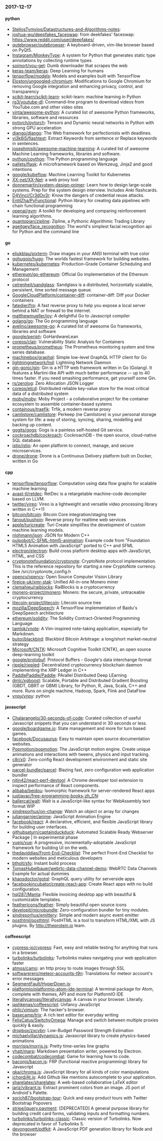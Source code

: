 ### 2017-12-17

#### python
* [SteliosTymvios/Datastructures-and-Algorithms-notes](https://github.com/SteliosTymvios/Datastructures-and-Algorithms-notes): 
* [joshua-wu/deepfakes_faceswap](https://github.com/joshua-wu/deepfakes_faceswap): from deekfakes' faceswap: https://www.reddit.com/user/deepfakes/
* [qutebrowser/qutebrowser](https://github.com/qutebrowser/qutebrowser): A keyboard-driven, vim-like browser based on PyQt5.
* [Instagram/MonkeyType](https://github.com/Instagram/MonkeyType): A system for Python that generates static type annotations by collecting runtime types
* [soimort/you-get](https://github.com/soimort/you-get):  Dumb downloader that scrapes the web
* [keras-team/keras](https://github.com/keras-team/keras): Deep Learning for humans
* [tensorflow/models](https://github.com/tensorflow/models): Models and examples built with TensorFlow
* [Eloston/ungoogled-chromium](https://github.com/Eloston/ungoogled-chromium): Modifications to Google Chromium for removing Google integration and enhancing privacy, control, and transparency
* [scikit-learn/scikit-learn](https://github.com/scikit-learn/scikit-learn): scikit-learn: machine learning in Python
* [rg3/youtube-dl](https://github.com/rg3/youtube-dl): Command-line program to download videos from YouTube.com and other video sites
* [vinta/awesome-python](https://github.com/vinta/awesome-python): A curated list of awesome Python frameworks, libraries, software and resources
* [pytorch/pytorch](https://github.com/pytorch/pytorch): Tensors and Dynamic neural networks in Python with strong GPU acceleration
* [django/django](https://github.com/django/django): The Web framework for perfectionists with deadlines.
* [vi3k6i5/flashtext](https://github.com/vi3k6i5/flashtext): Extract Keywords from sentence or Replace keywords in sentences.
* [josephmisiti/awesome-machine-learning](https://github.com/josephmisiti/awesome-machine-learning): A curated list of awesome Machine Learning frameworks, libraries and software.
* [python/cpython](https://github.com/python/cpython): The Python programming language
* [pallets/flask](https://github.com/pallets/flask): A microframework based on Werkzeug, Jinja2 and good intentions
* [google/kubeflow](https://github.com/google/kubeflow): Machine Learning Toolkit for Kubernetes
* [XX-net/XX-Net](https://github.com/XX-net/XX-Net): a web proxy tool
* [donnemartin/system-design-primer](https://github.com/donnemartin/system-design-primer): Learn how to design large-scale systems. Prep for the system design interview. Includes Anki flashcards.
* [D4Vinci/Cr3dOv3r](https://github.com/D4Vinci/Cr3dOv3r): Know the dangers of credential reuse attacks.
* [EntilZha/PyFunctional](https://github.com/EntilZha/PyFunctional): Python library for creating data pipelines with chain functional programming
* [openai/gym](https://github.com/openai/gym): A toolkit for developing and comparing reinforcement learning algorithms.
* [quantopian/zipline](https://github.com/quantopian/zipline): Zipline, a Pythonic Algorithmic Trading Library
* [ageitgey/face_recognition](https://github.com/ageitgey/face_recognition): The world's simplest facial recognition api for Python and the command line

#### go
* [eliukblau/pixterm](https://github.com/eliukblau/pixterm): Draw images in your ANSI terminal with true color
* [gohugoio/hugo](https://github.com/gohugoio/hugo): The worlds fastest framework for building websites.
* [kubernetes/kubernetes](https://github.com/kubernetes/kubernetes): Production-Grade Container Scheduling and Management
* [ethereum/go-ethereum](https://github.com/ethereum/go-ethereum): Official Go implementation of the Ethereum protocol
* [celrenheit/sandglass](https://github.com/celrenheit/sandglass): Sandglass is a distributed, horizontally scalable, persistent, time sorted message queue.
* [GoogleCloudPlatform/container-diff](https://github.com/GoogleCloudPlatform/container-diff): container-diff: Diff your Docker containers
* [fatedier/frp](https://github.com/fatedier/frp): A fast reverse proxy to help you expose a local server behind a NAT or firewall to the internet.
* [matthewmueller/joy](https://github.com/matthewmueller/joy): A delightful Go to Javascript compiler
* [golang/go](https://github.com/golang/go): The Go programming language
* [avelino/awesome-go](https://github.com/avelino/awesome-go): A curated list of awesome Go frameworks, libraries and software
* [google/periph](https://github.com/google/periph): GoHardwareLean
* [coreos/clair](https://github.com/coreos/clair): Vulnerability Static Analysis for Containers
* [prometheus/prometheus](https://github.com/prometheus/prometheus): The Prometheus monitoring system and time series database.
* [machinebox/graphql](https://github.com/machinebox/graphql): Simple low-level GraphQL HTTP client for Go
* [lightningnetwork/lnd](https://github.com/lightningnetwork/lnd): Lightning Network Daemon 
* [gin-gonic/gin](https://github.com/gin-gonic/gin): Gin is a HTTP web framework written in Go (Golang). It features a Martini-like API with much better performance -- up to 40 times faster. If you need smashing performance, get yourself some Gin.
* [rs/zerolog](https://github.com/rs/zerolog): Zero Allocation JSON Logger
* [coreos/etcd](https://github.com/coreos/etcd): Distributed reliable key-value store for the most critical data of a distributed system
* [moby/moby](https://github.com/moby/moby): Moby Project - a collaborative project for the container ecosystem to assemble container-based systems
* [containous/traefik](https://github.com/containous/traefik): Trfik, a modern reverse proxy
* [camlistore/camlistore](https://github.com/camlistore/camlistore): Perkeep (ne Camlistore) is your personal storage system for life: a way of storing, syncing, sharing, modelling and backing up content.
* [gogits/gogs](https://github.com/gogits/gogs): Gogs is a painless self-hosted Git service.
* [cockroachdb/cockroach](https://github.com/cockroachdb/cockroach): CockroachDB - the open source, cloud-native SQL database.
* [istio/istio](https://github.com/istio/istio): An open platform to connect, manage, and secure microservices.
* [drone/drone](https://github.com/drone/drone): Drone is a Continuous Delivery platform built on Docker, written in Go

#### cpp
* [tensorflow/tensorflow](https://github.com/tensorflow/tensorflow): Computation using data flow graphs for scalable machine learning
* [avast-tl/retdec](https://github.com/avast-tl/retdec): RetDec is a retargetable machine-code decompiler based on LLVM.
* [twitter/vireo](https://github.com/twitter/vireo): Vireo is a lightweight and versatile video processing library written in C++11
* [bitcoin/bitcoin](https://github.com/bitcoin/bitcoin): Bitcoin Core integration/staging tree
* [fanout/pushpin](https://github.com/fanout/pushpin): Reverse proxy for realtime web services
* [apple/turicreate](https://github.com/apple/turicreate): Turi Create simplifies the development of custom machine learning models.
* [nlohmann/json](https://github.com/nlohmann/json): JSON for Modern C++
* [pulpobot/C-SFML-html5-animation](https://github.com/pulpobot/C-SFML-html5-animation): Example code from "Foundation HTML5 Animation with JavaScript" ported to C++ and SFML
* [electron/electron](https://github.com/electron/electron): Build cross platform desktop apps with JavaScript, HTML, and CSS
* [cryptonotefoundation/cryptonote](https://github.com/cryptonotefoundation/cryptonote): CryptoNote protocol implementation. This is the reference repository for starting a new CryptoNote currency. See /src/cryptonote_config.h
* [opencv/opencv](https://github.com/opencv/opencv): Open Source Computer Vision Library
* [fireice-uk/xmr-stak](https://github.com/fireice-uk/xmr-stak): Unified All-in-one Monero miner
* [clemahieu/raiblocks](https://github.com/clemahieu/raiblocks): RaiBlocks is a cryptocurrency
* [monero-project/monero](https://github.com/monero-project/monero): Monero: the secure, private, untraceable cryptocurrency
* [litecoin-project/litecoin](https://github.com/litecoin-project/litecoin): Litecoin source tree
* [mozilla/DeepSpeech](https://github.com/mozilla/DeepSpeech): A TensorFlow implementation of Baidu's DeepSpeech architecture
* [ethereum/solidity](https://github.com/ethereum/solidity): The Solidity Contract-Oriented Programming Language
* [tamlok/vnote](https://github.com/tamlok/vnote): A Vim-inspired note-taking application, especially for Markdown.
* [butor/blackbird](https://github.com/butor/blackbird): Blackbird Bitcoin Arbitrage: a long/short market-neutral strategy
* [Microsoft/CNTK](https://github.com/Microsoft/CNTK): Microsoft Cognitive Toolkit (CNTK), an open source deep-learning toolkit
* [google/protobuf](https://github.com/google/protobuf): Protocol Buffers - Google's data interchange format
* [ripple/rippled](https://github.com/ripple/rippled): Decentralized cryptocurrency blockchain daemon implementing the XRP Ledger in C++
* [PaddlePaddle/Paddle](https://github.com/PaddlePaddle/Paddle): PArallel Distributed Deep LEarning
* [dmlc/xgboost](https://github.com/dmlc/xgboost): Scalable, Portable and Distributed Gradient Boosting (GBDT, GBRT or GBM) Library, for Python, R, Java, Scala, C++ and more. Runs on single machine, Hadoop, Spark, Flink and DataFlow
* [vnpy/vnpy](https://github.com/vnpy/vnpy): python

#### javascript
* [Chalarangelo/30-seconds-of-code](https://github.com/Chalarangelo/30-seconds-of-code): Curated collection of useful Javascript snippets that you can understand in 30 seconds or less.
* [google/boardgame.io](https://github.com/google/boardgame.io): State management and more for turn based games.
* [facebook/Docusaurus](https://github.com/facebook/Docusaurus): Easy to maintain open source documentation websites.
* [Popmotion/popmotion](https://github.com/Popmotion/popmotion): The JavaScript motion engine. Create unique animations and interactions with tweens, physics and input tracking.
* [c8r/x0](https://github.com/c8r/x0): Zero-config React development environment and static site generator
* [parcel-bundler/parcel](https://github.com/parcel-bundler/parcel):  Blazing fast, zero configuration web application bundler
* [nitin42/react-perf-devtool](https://github.com/nitin42/react-perf-devtool): A Chrome developer tool extension to inspect performance of React components.
* [alibaba/beidou](https://github.com/alibaba/beidou): Isomorphic framework for server-rendered React apps
* [justjavac/free-programming-books-zh_CN](https://github.com/justjavac/free-programming-books-zh_CN):  
* [ballercat/walt](https://github.com/ballercat/walt):  Walt is a JavaScript-like syntax for WebAssembly text format  WIP 
* [sindresorhus/on-change](https://github.com/sindresorhus/on-change): Watch an object or array for changes
* [juliangarnier/anime](https://github.com/juliangarnier/anime): JavaScript Animation Engine
* [facebook/react](https://github.com/facebook/react): A declarative, efficient, and flexible JavaScript library for building user interfaces.
* [githubsaturn/captainduckduck](https://github.com/githubsaturn/captainduckduck): Automated Scalable Ready Webserver Package | In experimental phase
* [vuejs/vue](https://github.com/vuejs/vue): A progressive, incrementally-adoptable JavaScript framework for building UI on the web.
* [thedaviddias/Front-End-Checklist](https://github.com/thedaviddias/Front-End-Checklist):  The perfect Front-End Checklist for modern websites and meticulous developers
* [btholt/sfo](https://github.com/btholt/sfo): Instant build process
* [TomasHubelbauer/webrtc-data-channel-demo](https://github.com/TomasHubelbauer/webrtc-data-channel-demo): WebRTC Data Channels Example for actual dummies
* [khaosdoctor/gotql](https://github.com/khaosdoctor/gotql): GraphQL query utility for serverside apps
* [facebookincubator/create-react-app](https://github.com/facebookincubator/create-react-app): Create React apps with no build configuration.
* [hql287/Manta](https://github.com/hql287/Manta):  Flexible invoicing desktop app with beautiful & customizable templates.
* [feathericons/feather](https://github.com/feathericons/feather): Simply beautiful open source icons
* [developit/microbundle](https://github.com/developit/microbundle):  Zero-configuration bundler for tiny modules.
* [sindresorhus/emittery](https://github.com/sindresorhus/emittery): Simple and modern async event emitter
* [posthtml/posthtml](https://github.com/posthtml/posthtml): PostHTML is a tool to transform HTML/XML with JS plugins. By http://theprotein.io team.

#### coffeescript
* [cypress-io/cypress](https://github.com/cypress-io/cypress): Fast, easy and reliable testing for anything that runs in a browser.
* [turbolinks/turbolinks](https://github.com/turbolinks/turbolinks): Turbolinks makes navigating your web application faster
* [atmos/camo](https://github.com/atmos/camo):  an http proxy to route images through SSL
* [softwarerero/meteor-accounts-t9n](https://github.com/softwarerero/meteor-accounts-t9n): Translations for meteor account's error messages
* [SegmentFault/HyperDown.js](https://github.com/SegmentFault/HyperDown.js): 
* [platformio/platformio-atom-ide-terminal](https://github.com/platformio/platformio-atom-ide-terminal): A terminal package for Atom, complete with themes, API and more for PlatformIO IDE
* [literallycanvas/literallycanvas](https://github.com/literallycanvas/literallycanvas): A canvas in your browser. Literally.
* [jashkenas/coffeescript](https://github.com/jashkenas/coffeescript): Unfancy JavaScript
* [philc/vimium](https://github.com/philc/vimium): The hacker's browser.
* [basecamp/trix](https://github.com/basecamp/trix): A rich text editor for everyday writing
* [FelisCatus/SwitchyOmega](https://github.com/FelisCatus/SwitchyOmega): Manage and switch between multiple proxies quickly & easily.
* [dropbox/zxcvbn](https://github.com/dropbox/zxcvbn): Low-Budget Password Strength Estimation
* [michaelvillar/dynamics.js](https://github.com/michaelvillar/dynamics.js): Javascript library to create physics-based animations
* [morrisjs/morris.js](https://github.com/morrisjs/morris.js): Pretty time-series line graphs
* [yhatt/marp](https://github.com/yhatt/marp): Markdown presentation writer, powered by Electron.
* [codecombat/codecombat](https://github.com/codecombat/codecombat): Game for learning how to code.
* [baconjs/bacon.js](https://github.com/baconjs/bacon.js): FRP (functional reactive programming) library for Javascript
* [gka/chroma.js](https://github.com/gka/chroma.js): JavaScript library for all kinds of color manipulations
* [ichord/At.js](https://github.com/ichord/At.js): Add Github like mentions autocomplete to your application.
* [sharelatex/sharelatex](https://github.com/sharelatex/sharelatex): A web-based collaborative LaTeX editor
* [jariz/vibrant.js](https://github.com/jariz/vibrant.js): Extract prominent colors from an image. JS port of Android's Palette.
* [sorich87/bootstrap-tour](https://github.com/sorich87/bootstrap-tour): Quick and easy product tours with Twitter Bootstrap Popovers
* [stripe/jquery.payment](https://github.com/stripe/jquery.payment): [DEPRECATED] A general purpose library for building credit card forms, validating inputs and formatting numbers.
* [turbolinks/turbolinks-classic](https://github.com/turbolinks/turbolinks-classic): Classic version of Turbolinks. Now deprecated in favor of Turbolinks 5.
* [devongovett/pdfkit](https://github.com/devongovett/pdfkit): A JavaScript PDF generation library for Node and the browser
